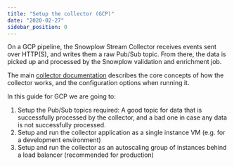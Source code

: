 ```yaml
---
title: "Setup the collector (GCP)"
date: "2020-02-27"
sidebar_position: 0
---
```


On a GCP pipeline, the Snowplow Stream Collector receives events sent over HTTP(S), and writes them a raw Pub/Sub topic. From there, the data is picked up and processed by the Snowplow validation and enrichment job.

The main [collector documentation](/docs/collecting-data/stream-collector/index.md) describes the core concepts of how the collector works, and the configuration options when running it.

In this guide for GCP we are going to:

1. Setup the Pub/Sub topics required: A good topic for data that is successfully processed by the collector, and a bad one in case any data is not successfully processed.
2. Setup and run the collector application as a single instance VM (e.g. for a development environment)
3. Setup and run the collector as an autoscaling group of instances behind a load balancer (recommended for production)
